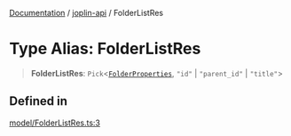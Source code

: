 [Documentation](../../packages.md) / [joplin-api](../index.md) / FolderListRes

# Type Alias: FolderListRes

> **FolderListRes**: `Pick`\<[`FolderProperties`](../interfaces/FolderProperties.md), `"id"` \| `"parent_id"` \| `"title"`\>

## Defined in

[model/FolderListRes.ts:3](https://github.com/rxliuli/joplin-utils/blob/856dd8cbf75fe71932485581a99ca0e4ebcdd5e8/packages/joplin-api/src/model/FolderListRes.ts#L3)
